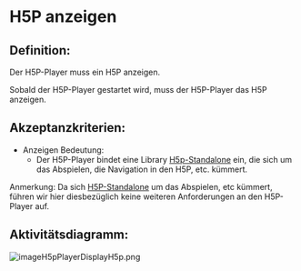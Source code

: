 # H5P anzeigen

## Definition:

Der H5P-Player muss ein H5P anzeigen.

Sobald der H5P-Player gestartet wird,
muss der H5P-Player das H5P anzeigen.



## Akzeptanzkriterien:



- Anzeigen Bedeutung:
    - Der H5P-Player bindet eine Library 
  [H5p-Standalone](https://github.com/tunapanda/h5p-standalone) 
  ein, die sich um das Abspielen, die Navigation in den H5P, etc. kümmert.

Anmerkung: Da sich [H5P-Standalone](https://github.com/tunapanda/h5p-standalone)
um das Abspielen, etc kümmert,
führen wir hier diesbezüglich keine weiteren Anforderungen an den H5P-Player auf.

## Aktivitätsdiagramm:

![imageH5pPlayerDisplayH5p.png](imageH5pPlayerDisplayH5p.png)

